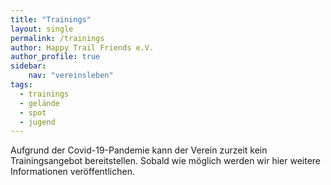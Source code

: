 ```yaml
---
title: "Trainings"
layout: single
permalink: /trainings
author: Happy Trail Friends e.V.
author_profile: true
sidebar:
    nav: "vereinsleben"
tags:
  - trainings
  - gelände
  - spot
  - jugend
---
```


Aufgrund der Covid-19-Pandemie kann der Verein zurzeit kein Trainingsangebot bereitstellen. Sobald wie möglich werden wir hier weitere Informationen veröffentlichen.